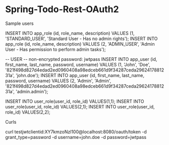 # Spring-Todo-Rest-OAuth2

Sample users

INSERT INTO app_role (id, role_name, description) VALUES (1, 'STANDARD_USER', 'Standard User - Has no admin rights');
INSERT INTO app_role (id, role_name, description) VALUES (2, 'ADMIN_USER', 'Admin User - Has permission to perform admin tasks');

-- USER
-- non-encrypted password: jwtpass
INSERT INTO app_user (id, first_name, last_name, password, username) VALUES (1, 'John', 'Doe', '821f498d827d4edad2ed0960408a98edceb661d9f34287ceda2962417881231a', 'john.doe');
INSERT INTO app_user (id, first_name, last_name, password, username) VALUES (2, 'Admin', 'Admin', '821f498d827d4edad2ed0960408a98edceb661d9f34287ceda2962417881231a', 'admin.admin');


INSERT INTO user_role(user_id, role_id) VALUES(1,1);
INSERT INTO user_role(user_id, role_id) VALUES(2,1);
INSERT INTO user_role(user_id, role_id) VALUES(2,2);


Curls

curl testjwtclientid:XY7kmzoNzl100@localhost:8080/oauth/token -d grant_type=password -d username=john.doe -d password=jwtpass 

